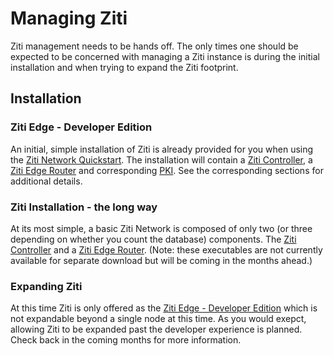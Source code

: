 # Managing Ziti

Ziti management needs to be hands off. The only times one should be expected to be concerned with managing a Ziti
instance is during the initial installation and when trying to expand the Ziti footprint.

## Installation

### Ziti Edge - Developer Edition

An initial, simple installation of Ziti is already provided for you when using the 
[Ziti Network Quickstart](../quickstarts/index).  The installation will contain a
[Ziti Controller](controller), a [Ziti Edge Router](edge-router) and corresponding
[PKI](pki). See the corresponding sections for additional details.

### Ziti Installation - the long way

At its most simple, a basic Ziti Network is composed of only two (or three depending on whether you count the database)
components. The [Ziti Controller](controller) and a [Ziti Edge Router](edge-router).
(Note: these executables are not currently available for separate download but will be coming in the months ahead.)

### Expanding Ziti

At this time Ziti is only offered as the [Ziti Edge - Developer
Edition](https://aws.amazon.com/marketplace/pp/B07YZLKMLV) which is not expandable beyond a single node at this time. As
you would exepct, allowing Ziti to be expanded past the developer experience is planned. Check back in the coming months for more information.
